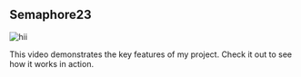 ## Semaphore23

<!-- ![GIF Demo](assets/demo.gif) -->
![hii](assets/demo1.gif)

<!-- <img alt="color picker" src="https://github.com/Kousthubshetty/semaphore23/blob/main/assets/demo1.gif" /> -->

This video demonstrates the key features of my project. Check it out to see how it works in action.

